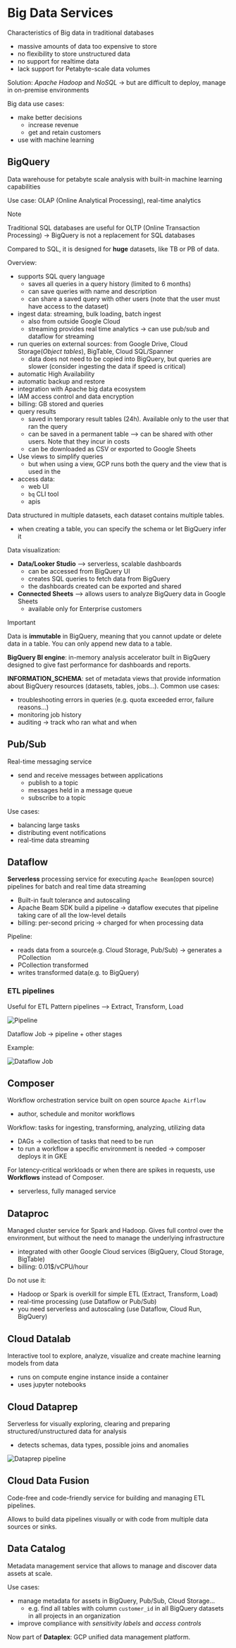 # Big Data Services

Characteristics of Big data in traditional databases

- massive amounts of data too expensive to store
- no flexibility to store unstructured data
- no support for realtime data
- lack support for Petabyte-scale data volumes

Solution: _Apache Hadoop_ and _NoSQL_ -> but are difficult to deploy, manage in on-premise environments

Big data use cases:

- make better decisions
  - increase revenue
  - get and retain customers
- use with machine learning

## BigQuery

Data warehouse for petabyte scale analysis with built-in machine learning capabilities

Use case: OLAP (Online Analytical Processing), real-time analytics

> [!NOTE]
> Traditional SQL databases are useful for OLTP (Online Transaction Processing) -> BigQuery is not a replacement for SQL databases

Compared to SQL, it is designed for **huge** datasets, like TB or PB of data.

Overview:

- supports SQL query language
  - saves all queries in a query history (limited to 6 months)
  - can save queries with name and description
  - can share a saved query with other users (note that the user must have access to the dataset)
- ingest data: streaming, bulk loading, batch ingest
  - also from outside Google Cloud
  - streaming provides real time analytics -> can use pub/sub and dataflow for streaming
- run queries on external sources: from Google Drive, Cloud Storage(_Object tables_), BigTable, Cloud SQL/Spanner
  - data does not need to be copied into BigQuery, but queries are slower (consider ingesting the data if speed is critical)
- automatic High Availability
- automatic backup and restore
- integration with Apache big data ecosystem
- IAM access control and data encryption
- billing: GB stored and queries
- query results
  - saved in temporary result tables (24h). Available only to the user that ran the query
  - can be saved in a permanent table --> can be shared with other users. Note that they incur in costs
  - can be downloaded as CSV or exported to Google Sheets
- Use views to simplify queries
  - but when using a view, GCP runs both the query and the view that is used in the
- access data:
  - web UI
  - `bq` CLI tool
  - apis

Data structured in multiple datasets, each dataset contains multiple tables.

- when creating a table, you can specify the schema or let BigQuery infer it

Data visualization:

- **Data/Looker Studio** --> serverless, scalable dashboards
  - can be accessed from BigQuery UI
  - creates SQL queries to fetch data from BigQuery
  - the dashboards created can be exported and shared
- **Connected Sheets** --> allows users to analyze BigQuery data in Google Sheets
  - available only for Enterprise customers

> [!IMPORTANT]
> Data is **immutable** in BigQuery, meaning that you cannot update or delete data in a table. You can only append new data to a table.

**BigQuery BI engine**: in-memory analysis accelerator built in BigQuery designed to give fast performance for dashboards and reports.

**INFORMATION_SCHEMA**: set of metadata views that provide information about BigQuery resources (datasets, tables, jobs...). Common use cases:

- troubleshooting errors in queries (e.g. quota exceeded error, failure reasons...)
- monitoring job history
- auditing -> track who ran what and when

## Pub/Sub

Real-time messaging service

- send and receive messages between applications
  - publish to a topic
  - messages held in a message queue
  - subscribe to a topic

Use cases:

- balancing large tasks
- distributing event notifications
- real-time data streaming

## Dataflow

**Serverless** processing service for executing `Apache Beam`(open source) pipelines for batch and real time data streaming

- Built-in fault tolerance and autoscaling
- Apache Beam SDK build a pipeline -> dataflow executes that pipeline taking care of all the low-level details
- billing: per-second pricing -> charged for when processing data

Pipeline:

- reads data from a source(e.g. Cloud Storage, Pub/Sub) -> generates a PCollection
- PCollection transformed
- writes transformed data(e.g. to BigQuery)

### ETL pipelines

Useful for ETL Pattern pipelines --> Extract, Transform, Load

![Pipeline](ch12.1-big-data-services.dataflow-pipeline.png)

Dataflow Job -> pipeline + other stages

Example:

![Dataflow Job](ch12.1-big-data-services.dataflow-job.png)

## Composer

Workflow orchestration service built on open source `Apache Airflow`

- author, schedule and monitor workflows

Workflow: tasks for ingesting, transforming, analyzing, utilizing data

- DAGs -> collection of tasks that need to be run
- to run a workflow a specific environment is needed -> composer deploys it in GKE

For latency-critical workloads or when there are spikes in requests, use **Workflows** instead of Composer.

- serverless, fully managed service

## Dataproc

Managed cluster service for Spark and Hadoop. Gives full control over the environment, but without the need to manage the underlying infrastructure

- integrated with other Google Cloud services (BigQuery, Cloud Storage, BigTable)
- billing: 0.01$/vCPU/hour

Do not use it:

- Hadoop or Spark is overkill for simple ETL (Extract, Transform, Load)
- real-time processing (use Dataflow or Pub/Sub)
- you need serverless and autoscaling (use Dataflow, Cloud Run, BigQuery)

## Cloud Datalab

Interactive tool to explore, analyze, visualize and create machine learning models from data

- runs on compute engine instance inside a container
- uses jupyter notebooks

## Cloud Dataprep

Serverless for visually exploring, clearing and preparing structured/unstructured data for analysis

- detects schemas, data types, possible joins and anomalies

![Dataprep pipeline](ch12.1-big-data-services.dataprep-pipeline.png)

## Cloud Data Fusion

Code-free and code-friendly service for building and managing ETL pipelines.

Allows to build data pipelines visually or with code from multiple data sources or sinks.

## Data Catalog

Metadata management service that allows to manage and discover data assets at scale.

Use cases:

- manage metadata for assets in BigQuery, Pub/Sub, Cloud Storage...
  - e.g. find all tables with column `customer_id` in all BigQuery datasets in all projects in an organization
- improve compliance with _sensitivity labels_ and _access controls_

Now part of **Dataplex**: GCP unified data management platform.
